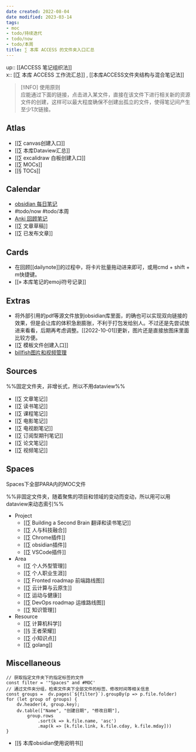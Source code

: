 ```yaml
---
date created: 2022-08-04
date modified: 2023-03-14
tags:
- moc
- todo/持续迭代
- todo/now
- todo/本周
title: ∑ 本库 ACCESS 的文件夹入口汇总
---
```

up:: [[ACCESS 笔记组织法]]  
x:: [[∑ 本库 ACCESS 工作流汇总]] , [[本库ACCESS文件夹结构与混合笔记法]]  

>[!INFO] 使用原则  
> 应能通过下面的链接，点击进入某文件，直接在该文件下进行相关新的资源文件的创建，这样可以最大程度确保不创建出孤立的文件，使得笔记间产生至少1次链接。

## Atlas

- [[∑ canvas创建入口]]
- [[∑ 本库Dataview汇总]]
- [[∑ excalidraw 白板创建入口]]
- [[∑ MOCs]]
- [[§ TOCs]]

## Calendar

- [obsidian 每日笔记](obsidian://advanced-uri?daily=true&mode=append)
- #todo/now #todo/本周
- [Anki 回顾笔记](obsidian://advanced-uri?vault=knowledge-garden&commandid=obsidian-spaced-repetition%253Asrs-note-review-open-note)
- [[∑ 文章草稿]]
- [[∑ 已发布文章]]

## Cards

- 在回顾[[dailynote]]的过程中，将卡片批量拖动进来即可，或用cmd + shift + m快捷键。
- [[» 本库笔记的emoji符号记录]]

## Extras

- 将外部引用的pdf等源文件放到obsidian库里面，的确也可以实现双向链接的效果，但是会让库的体积急剧膨胀，不利于打包发给别人。不过还是先尝试放进来看看，后期再考虑调整。[[2022-10-01]]更新，图片还是直接放图床里面比较方便。
- [[∑ 模板文件创建入口]]
- [billfish图片和视频管理](billfish://)

## Sources

%%固定文件夹，非增长式，所以不用dataview%%

- [[∑ 文章笔记]]
- [[∑ 读书笔记]]
- [[∑ 课程笔记]]
- [[∑ 电影笔记]]
- [[∑ 电视剧笔记]]
- [[∑ 订阅型期刊笔记]]
- [[∑ 论文笔记]]
- [[∑ 视频笔记]]

## Spaces

Spaces下全部PARA内的MOC文件

%%非固定文件夹，随着聚焦的项目和领域的变动而变动，所以用可以用dataview来动态索引%%

- Project
	- [[∑ Building a Second Brain 翻译和读书笔记]]
	- [[∑ 人与科技融合]]
	- [[∑ Chrome插件]]
	- [[∑ obsidian插件]]
	- [[∑ VSCode插件]]
- Area
	- [[∑ 个人外型管理]]
	- [[∑ 个人职业生涯]]
	- [[∑ Fronted roadmap 前端路线图]]
	- [[∑ 云计算与云原生]]
	- [[∑ 运动与健康]]
	- [[∑ DevOps roadmap 运维路线图]]
	- [[∑ 知识管理]]
- Resource
	- [[∑ 计算机科学]]
	- [[§ 王者荣耀]]
	- [[∑ 小知识点]]
	- [[∑ golang]]

## Miscellaneous

```dataviewjs
// 获取指定文件夹下的指定标签的文件
const filter = '"Spaces" and #MOC'
// 通过文件夹分组，检索文件夹下全部文件的标签、修改时间等相关信息
const groups =  dv.pages(`${filter}`).groupBy(p => p.file.folder)
for (let group of groups) {
	dv.header(4, group.key);
	dv.table(["Name", "创建日期", "修改日期"],
		group.rows
			.sort(k => k.file.name, 'asc')
			.map(k => [k.file.link, k.file.cday, k.file.mday]))
}
```

- [[§ 本库obsidian使用说明书]]
